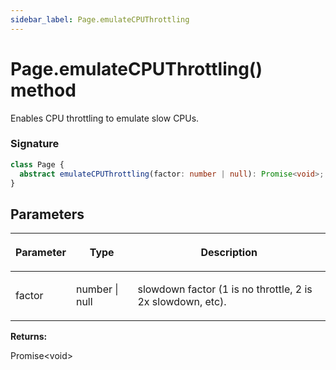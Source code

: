 ```yaml
---
sidebar_label: Page.emulateCPUThrottling
---
```


# Page.emulateCPUThrottling() method

Enables CPU throttling to emulate slow CPUs.

### Signature

```typescript
class Page {
  abstract emulateCPUThrottling(factor: number | null): Promise<void>;
}
```

## Parameters

<table><thead><tr><th>

Parameter

</th><th>

Type

</th><th>

Description

</th></tr></thead>
<tbody><tr><td>

factor

</td><td>

number \| null

</td><td>

slowdown factor (1 is no throttle, 2 is 2x slowdown, etc).

</td></tr>
</tbody></table>

**Returns:**

Promise&lt;void&gt;
